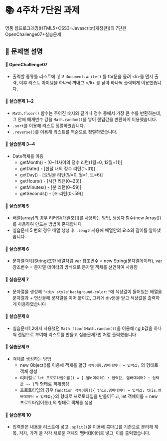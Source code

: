 # :books: 4주차 7단원 과제
명품 웹프로그래밍(HTML5+CSS3+Javascript[개정판])의 7단원 OpenChallenge07+실습문제

## :open_file_folder: 문제별 설명


#### :pushpin: OpenChallenge07
* 출력할 종류를 리스트에 넣고 ```document.write()``` 를 for문을 돌려 &lt;li&gt;를 먼저 출력, 이후 리스트 아이템을 하나씩 꺼내고 &lt;/li&gt; 를 닫아 하나씩 출력되게 이용했습니다.

#### :pushpin: 실습문제 1~2
* ```Math.floor()``` 함수는 주어진 숫자와 같거나 정수 중에서 가장 큰 수를 반환하는데, 그 안에 매개변수 값을 ```Math.random()```을 넣어 랜덤값을 반환하게 이용했습니다.
* ```.sort```를 이용해 리스트 정렬하였습니다.
* ```.reverse()```를 이용해 리스트를 역순으로 정렬하였습니다.

#### :pushpin: 실습문제 3~4
* Date객체를 이용
  * getMonth() - [0~11사이의 정수 리턴(1월=0, 12월=11)]
  * getDate() - [한달 내의 정수 리턴(1~31)]
  * getDay() - [요일을 리턴(일=0, 월=1, 토=6)]
  * getHours() - [시간 리턴(0~23)]
  * getMinutes() - [분 리턴(0~59)]
  * getSeconds() - [초 리턴(0~59)]
  
#### :pushpin: 실습문제 5
* 배열(array)의 경우 리터럴(대괄호[])를 사용하는 방법, 생성자 함수(new Array())를 사용하여 만드는 방법이 존재합니다
* 실습문제 5 번의 경우 배열 생성 후 ```.length```사용해 배열안의 요소의 길이를 알아냈습니다.

#### :pushpin: 실습문제 6
* 문자열객체(String)또한 배열처럼 var 참조변수 = new String(문자열데이터), var 참조변수 = 문자열 데이터의 방식으로 문자열 객체를 선언하여 사용함

#### :pushpin: 실습문제 7
* 문자열을 생성해 ```"<div style'background-color:"```에 색상값이 들어있는 배열을 문자열과 + 연산을해 문자열을 이어 붙이고, 그뒤에 div문을 닫고 색상값을  출력하게 이용하였습니다

#### :pushpin: 실습문제 8
* 실습문제1,2에서 사용했던 ```Math.floor(Math.random())```을 이용해 r,g,b값을 하나씩 랜덤으로 부여해 리스트를 만들고 실습문제7번 처럼 출력했습니다

#### :pushpin: 실습문제 9
* 객체를 생성하는 방법
  * new Object()를 이용해 객체를 할당 ```객체이름.멤버데이터 = 입력값;``` 의 형태로 객체 생성
  * 리터럴로 ```let 프로토타입이름() = { 멤버데이터1 : 입력값, 멤버데이터2 : 입력값 ~~ }```의 형태로 객체생성
  * 프로토타입의 경우 ```function 객체이름(){ this.멤버데이터 = 입력값; this.멤버데이터 = 입력값;}```의 형태로 프로토타입을 만들어두고, let 객체이름 = new 프로토타입이름();의 형태로 객체를 생성

#### :pushpin: 실습문제 10
* 입력받은 내용을 리스트에 넣고 ```.split()```을 이용해 콤마(,)를 기준으로 분리해 제목, 저자, 가격 을 각각 새로운 객체의 멤버데이터로 넣고, 이를 출력했습니다.